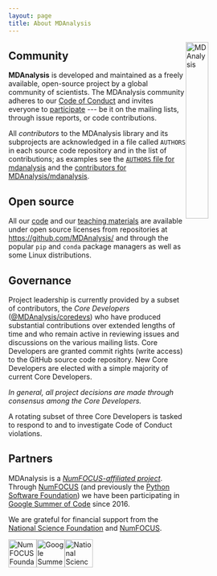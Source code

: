 ```yaml
---
layout: page
title: About MDAnalysis
---
```


<img src="{{ site.baseurl }}/public/mdanalysis-logo_square.png"
style="float: right" alt="MDAnalysis" width="30%"/>


## Community

**MDAnalysis** is developed and maintained as a freely available, open-source
project by a global community of scientists. The MDAnalysis community adheres
to our [Code of Conduct]({{site.baseurl}}/pages/conduct/) and invites everyone
to [participate]({{site.baseurl}}/#participating) --- be it on the mailing
lists, through issue reports, or code contributions.

All *contributors* to the MDAnalysis library and its subprojects are acknowledged
in a file called `AUTHORS` in each source code repository and in the list of
contributions; as examples see the [`AUTHORS` file for
mdanalysis](https://github.com/MDAnalysis/mdanalysis/blob/develop/package/AUTHORS)
and the [contributors for
MDAnalysis/mdanalysis](https://github.com/MDAnalysis/mdanalysis/graphs/contributors).



## Open source

All our [code]({{site.baseurl}}/#availability) and our [teaching
materials]({[site.baseurl}}/pages/learning_MDAnalysis/) are available under
open source licenses from repositories at https://github.com/MDAnalysis/ and
through the popular ``pip`` and ``conda`` package managers as well as some
Linux distributions.

## Governance

Project leadership is currently provided by a subset of contributors, the *Core
Developers*
([@MDAnalysis/coredevs](https://github.com/orgs/MDAnalysis/teams/coredevs)) who
have produced substantial contributions over extended lengths of time and who
remain active in reviewing issues and discussions on the various mailing
lists. Core Developers are granted commit rights (write access) to the GitHub
source code repository. New Core Developers are elected with a simple majority
of current Core Developers.

*In general, all project decisions are made through consensus among the Core
Developers.*

A rotating subset of three Core Developers is tasked to respond to and to
investigate Code of Conduct violations.


## Partners

MDAnalysis is a [*NumFOCUS-affiliated
project*](https://www.numfocus.org/affliated-projects.html). Through
[NumFOCUS](https://www.numfocus.org) (and previously the [Python Software
Foundation](https://www.python.org/psf/)) we have been participating in [Google
Summer of Code](https://summerofcode.withgoogle.com/) since 2016. 

We are grateful for financial support from the [National Science
Foundation](https://www.nsf.gov/) and [NumFOCUS](https://www.numfocus.org).




<img src="{{site.images}}/numfocus.png" title="NumFOCUS Foundation"
	alt="NumFOCUS Foundation" style="display: inline; float: left; height: 4em;" />
	
<img
	src="https://developers.google.com/open-source/gsoc/images/gsoc2016-sun-373x373.png"
	title="Google Summer of Code 2018" alt="Google Summer of Code 2018"
	style="display: inline; float: left; height: 4em;" />

<img src="{{site.images}}/nsf.jpg" title="National Science Foundation"
	alt="National Science Foundation" style="display: inline; float: left; height: 4em;" />
	



